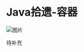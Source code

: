 # Java拾遗-容器

![图片](https://img10.360buyimg.com/img/jfs/t28672/127/683675990/329927/92a7873f/5bfaa95eNedd62559.jpg)

待补充